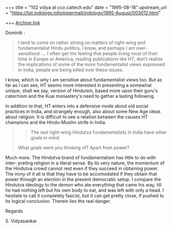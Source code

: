 +++
title = "102 vidya at cco.caltech.edu"
date = "1995-08-18"
upstream_url = "https://list.indology.info/pipermail/indology/1995-August/003012.html"

+++
[Archive link](https://list.indology.info/pipermail/indology/1995-August/003012.html)

Dominik :
> I tend to come on rather strong on matters of right-wing and
> fundamentalist Hindu politics, I know, and perhaps I am over-sensitised
> ....
> I often get the feeling that people living most of their time in Europe
> or America, reading publications like HT, don't realize the
> implications of some of the more fundamentalist views expressed.  In
> India, people are being killed over these issues.

I know, which is why I am sensitive about fundamentalist views too. But
as far as I can see, HT seems more interested in presenting a somewhat
unique, shall we say, version of Hinduism, based more upon their guru's
catechism and the Kuai monastery's need to gather a lasting following.

In addition to that, HT enters into a defensive mode about old social
practices in India, and strangely enough, also about some New Age ideas
about religion. It is difficult to see a relation between the causes HT
champions and the Hindu-Muslim strife in India.

> > The real right-wing Hindutva
> > fundamentalists in India have other goals in mind.
>
> What goals were you thinking of?  Apart from power?

Much more. The Hindutva brand of fundamentalism has little to do with inter-
preting religion in a literal sense. By its very nature, the momentum of 
the Hindutva crowd cannot rest even if they succeed in obtaining power. The
irony of it all is that they have to be accomodated if they obtain that
power through an election in the present democratic setup. I compare the Hindutva ideology to the demon who ate everything
that came his way, till he had nothing left but his own body to eat, and
was left with only a head. I hesitate to call it completely fascist, but
it can get pretty close, if pushed to its logical conclusion. Therein lies
the real danger. 

Regards

S. Vidyasankar







